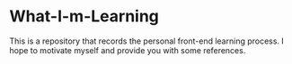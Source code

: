 # What-I-m-Learning
This is a repository that records the personal front-end learning process. I hope to motivate myself and provide you with some references.
